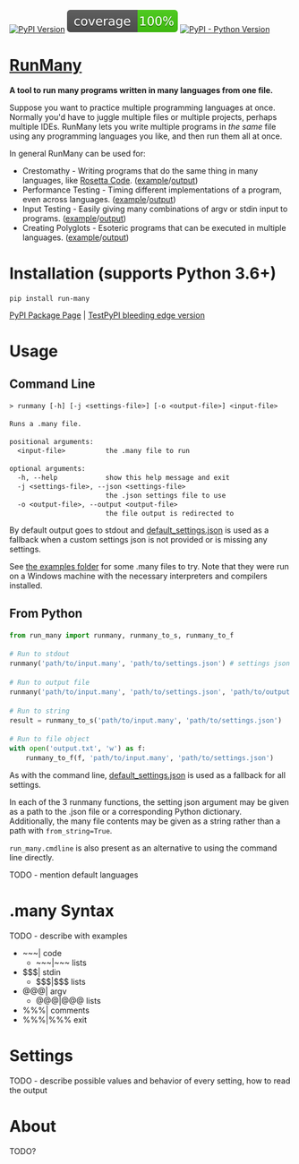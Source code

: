 <!-- markdownlint-disable-next-line MD041 -->
[![PyPI Version](https://badge.fury.io/py/run-many.svg)](https://badge.fury.io/py/run-many)
 [![Test Coverage](https://raw.githubusercontent.com/discretegames/runmany/main/coverage.svg)](https://github.com/discretegames/runmany/blob/main/coverage.txt)
 [![PyPI - Python Version](https://img.shields.io/pypi/pyversions/run-many)](https://www.python.org/downloads/)

# [RunMany](https://pypi.org/project/run-many/)

**A tool to run many programs written in many languages from one file.**

Suppose you want to practice multiple programming languages at once. Normally you'd have to juggle multiple files or multiple projects, perhaps multiple IDEs. RunMany lets you write multiple programs in *the same* file using any programming languages you like, and then run them all at once.

In general RunMany can be used for:

- Crestomathy - Writing programs that do the same thing in many languages, like
 [Rosetta Code](http://www.rosettacode.org/wiki/Rosetta_Code).
 ([example](https://github.com/discretegames/runmany/blob/main/examples/helloworld.many)/[output](https://github.com/discretegames/runmany/blob/main/examples/helloworld_output.txt))
- Performance Testing - Timing different implementations of a program, even across languages.
 ([example](https://github.com/discretegames/runmany/blob/main/examples/primes.many)/[output](https://github.com/discretegames/runmany/blob/main/examples/primes_output.txt))
- Input Testing - Easily giving many combinations of argv or stdin input to programs.
 ([example](https://github.com/discretegames/runmany/blob/main/examples/inputs.many)/[output](https://github.com/discretegames/runmany/blob/main/examples/inputs_output.txt))
- Creating Polyglots - Esoteric programs that can be executed in multiple languages.
 ([example](https://github.com/discretegames/runmany/blob/main/examples/polyglot.many)/[output](https://github.com/discretegames/runmany/blob/main/examples/polyglot_output.txt))

# Installation (supports Python 3.6+)

```text
pip install run-many
```

[PyPI Package Page](https://pypi.org/project/run-many/) | [TestPyPI bleeding edge version](https://test.pypi.org/project/run-many/)

# Usage

## Command Line

```text
> runmany [-h] [-j <settings-file>] [-o <output-file>] <input-file>

Runs a .many file.

positional arguments:
  <input-file>          the .many file to run

optional arguments:
  -h, --help            show this help message and exit
  -j <settings-file>, --json <settings-file>
                        the .json settings file to use
  -o <output-file>, --output <output-file>
                        the file output is redirected to
```

By default output goes to stdout and [default_settings.json](https://github.com/discretegames/runmany/blob/main/run_many/default_settings.json) is used as a fallback when a custom settings json is not provided or is missing any settings.

See [the examples folder](https://github.com/discretegames/runmany/tree/main/examples) for some .many files to try. Note that they were run on a Windows machine with the necessary interpreters and compilers installed.

## From Python

```py
from run_many import runmany, runmany_to_s, runmany_to_f

# Run to stdout
runmany('path/to/input.many', 'path/to/settings.json') # settings json is always optional

# Run to output file
runmany('path/to/input.many', 'path/to/settings.json', 'path/to/output.txt')

# Run to string
result = runmany_to_s('path/to/input.many', 'path/to/settings.json')

# Run to file object
with open('output.txt', 'w') as f:
    runmany_to_f(f, 'path/to/input.many', 'path/to/settings.json')
```

As with the command line, [default_settings.json](https://github.com/discretegames/runmany/blob/main/run_many/default_settings.json) is used as a fallback for all settings.

In each of the 3 runmany functions, the setting json argument may be given as a path to the .json file or a corresponding Python dictionary.  
Additionally, the many file contents may be given as a string rather than a path with `from_string=True`.

`run_many.cmdline` is also present as an alternative to using the command line directly.

TODO - mention default languages

# .many Syntax

TODO - describe with examples

- \~\~\~| code
  - \~\~\~|~~~ lists
- \$\$\$| stdin
  - \$\$\$|\$\$\$ lists
- @@@| argv
  - @@@|@@@ lists
- %%%| comments
- %%%|%%% exit

# Settings

TODO - describe possible values and behavior of every setting, how to read the output

# About

TODO?
